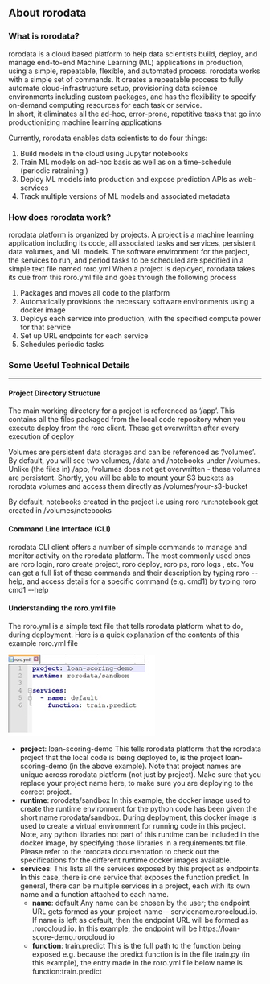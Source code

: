 ## About rorodata
### What is rorodata?
rorodata is a cloud based platform to help data scientists build, deploy, and manage end-to-end Machine Learning (ML) applications in production, using a simple, repeatable, flexible, and automated process. 
rorodata works with a simple set of commands. It creates a repeatable process to fully automate cloud-infrastructure setup, provisioning data science environments including custom packages, and has the flexibility to specify on-demand computing resources for each task or service.  
In short, it eliminates all the ad-hoc, error-prone, repetitive tasks that go into productionizing machine learning applications

Currently, rorodata enables data scientists to do four things:
1.	Build models in the cloud using Jupyter notebooks
2.	Train ML models on ad-hoc basis as well as on a time-schedule (periodic retraining )
3.	Deploy ML models into production and expose prediction APIs as web-services
4.	Track multiple versions of ML models and associated metadata

### How does rorodata work?
rorodata platform is organized by projects. A project is a machine learning application including its code, all associated tasks and services, persistent data volumes, and ML models. 
The software environment for the project, the services to run, and period tasks to be scheduled are specified in a simple text file named roro.yml 
When a project is deployed, rorodata takes its cue from this roro.yml file and goes through the following process
1.	 Packages and moves all code to the platform
2.	Automatically provisions the necessary software environments using a docker image
3.	Deploys each service into production, with the specified compute power for that service
4.	Set up URL endpoints for each service 
5.	Schedules periodic tasks
 


### Some Useful Technical Details
---

#### Project Directory Structure
The main working directory for a project is referenced as ‘/app’. This contains all the files packaged from the local code repository when you execute deploy from the roro client. These get overwritten after every execution of deploy

Volumes are persistent data storages and can be referenced as ‘/volumes’. By default, you will see two volumes, /data and /notebooks under /volumes. Unlike (the files in) /app, /volumes does not get overwritten - these volumes are persistent. Shortly, you will be able to mount your S3 buckets as rorodata volumes and access them directly as /volumes/your-s3-bucket 

By default, notebooks created in the project i.e using roro run:notebook get created in /volumes/notebooks

#### Command Line Interface (CLI)
rorodata CLI client offers a number of simple commands to manage and monitor activity on the rorodata platform. The most commonly used ones are roro login, roro create project, roro deploy, roro ps, roro logs <jobid>, etc. You can get a full list of these commands and their description by typing roro --help, and access details for a specific command (e.g. cmd1) by typing roro cmd1 --help

#### Understanding the roro.yml file
The roro.yml is a simple text file that tells rorodata platform what to do, during deployment. Here is a quick explanation of the contents of this example roro.yml file

![insert roro.yml image here ](roroyml_example.jpg)
 

* <b>project</b>: loan-scoring-demo  This tells rorodata platform that the rorodata project that the local code is being deployed to, is the project loan-scoring-demo (in the above example). Note that project names are unique across rorodata platform (not just by project). Make sure that you replace your project name here, to make sure you are deploying to the correct project.
* <b>runtime</b>: rorodata/sandbox  In this example, the docker image used to create the runtime environment for the python code has been given the short name rorodata/sandbox.  During deployment, this docker image is used to create a virtual environment for running code in this project. Note, any python libraries not part of this runtime can be included in the docker image, by specifying those libraries in a requirements.txt file.  Please refer to the rorodata documentation to check out the specifications for the different runtime docker images available.
* <b>services</b>: This lists all the services exposed by this project as endpoints.  In this case, there is one service that exposes the function predict.  In general, there can be multiple services in a project, each with its own name and a function attached to each name. 
	* <b>name</b>: default Any name can be chosen by the user; the endpoint URL gets formed as your-project-name-- servicename.rorocloud.io.  If name is left as default, then the endpoint URL will be formed as <projectname>.rorocloud.io. In this example, the endpoint will be https://<i></i>loan-score-demo.rorocloud.io    
	* <b>function</b>: train.predict This is the full path to the function being exposed e.g. because the predict function is in the file train.py (in this example), the entry made in the roro.yml file below name is function:train.predict
